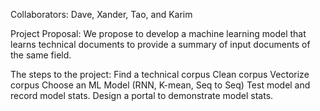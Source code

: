 Collaborators: Dave, Xander, Tao, and Karim

Project Proposal:
We propose to develop a machine learning model that learns technical documents to provide a summary of input documents of the same field. 

The steps to the project:
Find a technical corpus
Clean corpus
Vectorize corpus
Choose an ML Model (RNN, K-mean, Seq to Seq)
Test model and record model stats.
Design a portal to demonstrate model stats.

